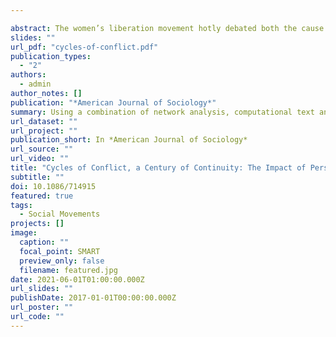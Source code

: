```yaml
---

abstract: The women’s liberation movement hotly debated both the cause of women’s oppression and the best approach to changing it. When treated as a moment within 1960s political polarization, these debates can seem esoteric and arbitrary. When examined across the longue durée, the debates prove to reflect complex and stable differences in interpretation that were tied to place more than to the political moment. Using a combination of network analysis, computational text analysis, and qualitative interpretation, the author examines women’s movement discourses across the first and second waves of activism and between two sites, New York City and Chicago. Place, she finds, serves to capture differences in political logics that generate durable differences within movement discourse.
slides: ""
url_pdf: "cycles-of-conflict.pdf"
publication_types:
  - "2"
authors:
  - admin
author_notes: []
publication: "*American Journal of Sociology*"
summary: Using a combination of network analysis, computational text analysis, and qualitative interpretation, the author examines women’s movement discourses across the first and second waves of activism and between two sites, New York City and Chicago. Place, she finds, serves to capture differences in political logics that generate durable differences within movement discourse.
url_dataset: ""
url_project: ""
publication_short: In *American Journal of Sociology*
url_source: ""
url_video: ""
title: "Cycles of Conflict, a Century of Continuity: The Impact of Persistent Place-Based Political Logics on Social Movement Strategy"
subtitle: ""
doi: 10.1086/714915
featured: true
tags:
  - Social Movements
projects: []
image:
  caption: ""
  focal_point: SMART
  preview_only: false
  filename: featured.jpg
date: 2021-06-01T01:00:00.000Z
url_slides: ""
publishDate: 2017-01-01T00:00:00.000Z
url_poster: ""
url_code: ""
---
```


